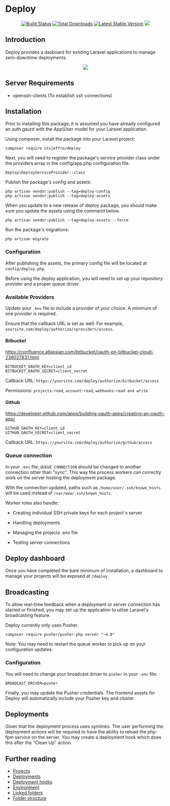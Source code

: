 # Deploy

<p align="center">
    <a href="https://github.com/itsjeffro/deploy/actions"><img src="https://github.com/itsjeffro/deploy/workflows/tests/badge.svg" alt="Build Status"></a>
    <a href="https://packagist.org/packages/itsjeffro/deploy"><img src="https://poser.pugx.org/itsjeffro/deploy/d/total.svg" alt="Total Downloads"></a>
    <a href="https://packagist.org/packages/itsjeffro/deploy"><img src="https://poser.pugx.org/itsjeffro/deploy/v/stable.svg" alt="Latest Stable Version"></a>
    <a href="https://packagist.org/packages/itsjeffro/deploy"><img src="https://poser.pugx.org/itsjeffro/deploy/license.svg"></a>
</p>

## Introduction

Deploy provides a dasboard for existing Laravel applications to manage zero-downtime deployments.

<p align="center">
    <img src="https://res.cloudinary.com/dz4tjswiv/image/upload/v1568524157/dashboard.png">
</p>

## Server Requirements

* openssh-clients (To establish ssh connections)

## Installation

Prior to installing this package, it is assumed you have already configured an auth gaurd with the App\User model for your Laravel application. 

Using composer, install the package into your Laravel project:
```
composer require itsjeffro/deploy
```

Next, you will need to register the package's service provider class under the providers array 
in the config/app.php configuration file.

```
Deploy\DeployServiceProvider::class
```

Publish the package's config and assets:

```
php artisan vendor:publish --tag=deploy-config
php artisan vendor:publish --tag=deploy-assets
```

When you update to a new release of deploy package, you should make sure you update the assets using the command below.

```
php artisan vendor:publish --tag=deploy-assets --force
```

Run the package's migrations:

```
php artisan migrate
```

### Configuration

After publishing the assets, the primary config file will be located at `config/deploy.php`. 

Before using the deploy application, you will need to set up your repository provider and a proper queue driver.

### Available Providers

Update your `.env` file to include a provider of your choice. A minimum of one provider is required.

Ensure that the callback URL is set as well. For example, `yoursite.com/deploy/authorize/<provider>/access`.

#### Bitbucket

https://confluence.atlassian.com/bitbucket/oauth-on-bitbucket-cloud-238027431.html

```
BITBUCKET_OAUTH_KEY=client_id
BITBUCKET_OAUTH_SECRET=client_secret
```

Callback URL: `https://yoursite.com/deploy/authorize/bitbucket/access`

Permissions: `projects:read`, `account:read`, `webhooks:read and write`

#### Github

https://developer.github.com/apps/building-oauth-apps/creating-an-oauth-app/

```
GITHUB_OAUTH_KEY=client_id
GITHUB_OAUTH_SECRET=client_secret
```

Callback URL: `https://yoursite.com/deploy/authorize/github/access`

### Queue connection

In your `.env` file, `QUEUE_CONNECTION` should be changed to another connection other than "sync". This way the process workers can correctly work on the server hosting the deployment package. 

With the connection updated, paths such as  `/home/user/.ssh/known_hosts` will be used instead of `/var/www/.ssh/known_hosts`.

Worker roles also handle:

* Creating individual SSH private keys for each project`s server

* Handling deployments

* Managing the projects .env file

* Testing server connections

## Deploy dashboard

Once you have completed the bare minimum of installation, a dashboard to manage your projects will be exposed at `/deploy`.

## Broadcasting

To allow real-time feedback when a deployment or server connection has started or finished, you may set up the application 
to utlise Laravel's broadcasting feature.

Deploy currently only uses Pusher.

```
composer require pusher/pusher-php-server "~4.0"
```

Note: You may need to restart the queue worker to pick up on your configuration updates.

### Configuration

You will need to change your broadcast driver to `pusher` in your `.env` file:

```
BROADCAST_DRIVER=pusher
```

Finally, you may update the Pusher credentials. The frontend assets for Deploy will automatically include your Pusher key and cluster.

## Deployments

Given that the deployment process uses symlinks. The user performing the deployment actions will be required to have the ability to reload the php-fpm service on the server. You may create a deployment hook which does this after the "Clean Up" action.

## Further reading

* [Projects](docs/project.md)
* [Deployments](docs/deployment.md)
* [Deployment hooks](docs/deployment-hooks.md)
* [Environment](docs/environment.md)
* [Linked folders](docs/linked-folders.md)
* [Folder structure](docs/folder-structure.md)

